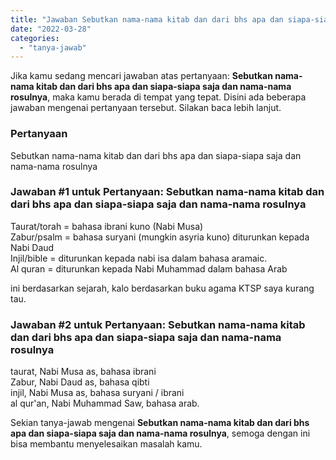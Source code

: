 ```yaml
---
title: "Jawaban Sebutkan nama-nama kitab dan dari bhs apa dan siapa-siapa saja dan nama-nama rosulnya"
date: "2022-03-28"
categories: 
  - "tanya-jawab"
---
```


Jika kamu sedang mencari jawaban atas pertanyaan: **Sebutkan nama-nama kitab dan dari bhs apa dan siapa-siapa saja dan nama-nama rosulnya**, maka kamu berada di tempat yang tepat. Disini ada beberapa jawaban mengenai pertanyaan tersebut. Silakan baca lebih lanjut.

### Pertanyaan

Sebutkan nama-nama kitab dan dari bhs apa dan siapa-siapa saja dan nama-nama rosulnya

### Jawaban #1 untuk Pertanyaan: Sebutkan nama-nama kitab dan dari bhs apa dan siapa-siapa saja dan nama-nama rosulnya

Taurat/torah = bahasa ibrani kuno (Nabi Musa)  
Zabur/psalm = bahasa suryani (mungkin asyria kuno) diturunkan kepada Nabi Daud  
Injil/bible = diturunkan kepada nabi isa dalam bahasa aramaic.  
Al quran = diturunkan kepada Nabi Muhammad dalam bahasa Arab  
  
ini berdasarkan sejarah, kalo berdasarkan buku agama KTSP saya kurang tau.

### Jawaban #2 untuk Pertanyaan: Sebutkan nama-nama kitab dan dari bhs apa dan siapa-siapa saja dan nama-nama rosulnya

taurat, Nabi Musa as, bahasa ibrani  
Zabur, Nabi Daud as, bahasa qibti  
injil, Nabi Musa as, bahasa suryani / ibrani  
al qur'an, Nabi Muhammad Saw, bahasa arab.

Sekian tanya-jawab mengenai **Sebutkan nama-nama kitab dan dari bhs apa dan siapa-siapa saja dan nama-nama rosulnya**, semoga dengan ini bisa membantu menyelesaikan masalah kamu.
